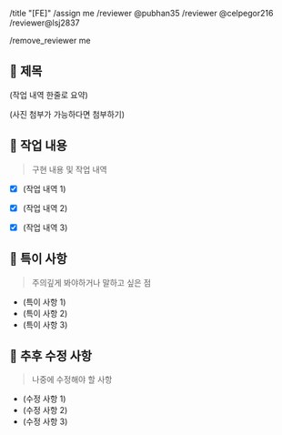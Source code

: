/title "[FE]" /assign me /reviewer @pubhan35 /reviewer @celpegor216 /reviewer@lsj2837

/remove_reviewer me

## :bookmark_tabs: 제목

(작업 내역 한줄로 요약)

(사진 첨부가 가능하다면 첨부하기)



## :speech_balloon: 작업 내용

> 구현 내용 및 작업 내역

- [x] (작업 내역 1)
- [x] (작업 내역 2)
- [x] (작업 내역 3)



## :construction: 특이 사항

> 주의깊게 봐야하거나 말하고 싶은 점

- (특이 사항 1)
- (특이 사항 2)
- (특이 사항 3)

## :wrench: 추후 수정 사항

> 나중에 수정해야 할 사항

- (수정 사항 1)
- (수정 사항 2)
- (수정 사항 3)
